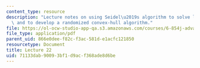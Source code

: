 ```yaml
---
content_type: resource
description: "Lecture notes on using Seidel\u2019s algorithm to solve linear programs\
  \ and to develop a randomized convex-hull algorithm."
file: https://ol-ocw-studio-app-qa.s3.amazonaws.com/courses/6-854j-advanced-algorithms-fall-2008/71133dab90093bf1d9acf368ade8d6be_lec22.pdf
file_type: application/pdf
parent_uid: 866e0dee-f82c-f3ac-581d-e1acfc121850
resourcetype: Document
title: Lecture 22
uid: 71133dab-9009-3bf1-d9ac-f368ade8d6be
---
```

